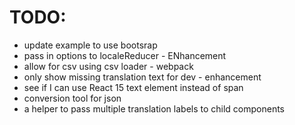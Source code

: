 # TODO:
* update example to use bootsrap
* pass in options to localeReducer - ENhancement
* allow for csv using csv loader - webpack
* only show missing translation text for dev - enhancement
* see if I can use React 15 text element instead of span
* conversion tool for json
* a helper to pass multiple translation labels to child components